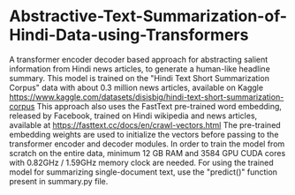 # Abstractive-Text-Summarization-of-Hindi-Data-using-Transformers
A transformer encoder decoder based approach for abstracting salient information from Hindi news articles, to generate a human-like headline summary.
This model is trained on the "Hindi Text Short Summarization Corpus" data with about 0.3 million news articles, available on Kaggle https://www.kaggle.com/datasets/disisbig/hindi-text-short-summarization-corpus
This approach also uses the FastText pre-trained word embedding, released by Facebook, trained on Hindi wikipedia and news articles, available at https://fasttext.cc/docs/en/crawl-vectors.html 
The pre-trained embedding weights are used to initialize the vectors before passing to the transformer encoder and decoder modules.
In order to train the model from scratch on the entire data, minimum 12 GB RAM and 3584 GPU CUDA cores with 0.82GHz / 1.59GHz memory clock are needed.
For using the trained model for summarizing single-document text, use the "predict()" function present in summary.py file.
